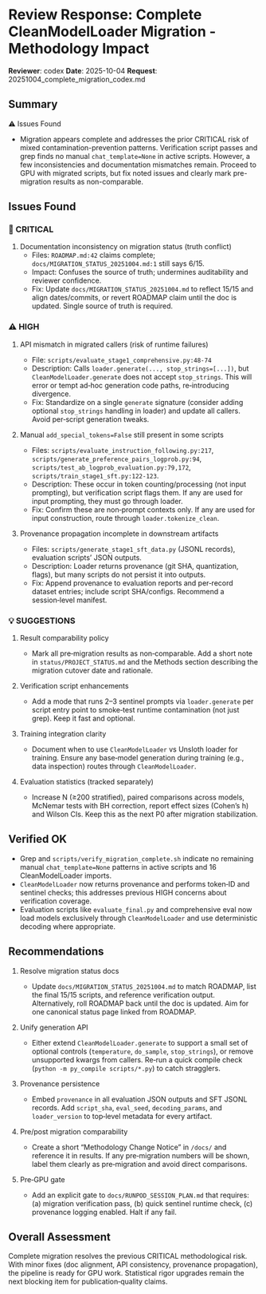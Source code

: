# Review Response: Complete CleanModelLoader Migration - Methodology Impact

**Reviewer**: codex
**Date**: 2025-10-04
**Request**: 20251004_complete_migration_codex.md

## Summary
⚠️ Issues Found

- Migration appears complete and addresses the prior CRITICAL risk of mixed contamination-prevention patterns. Verification script passes and grep finds no manual `chat_template=None` in active scripts. However, a few inconsistencies and documentation mismatches remain. Proceed to GPU with migrated scripts, but fix noted issues and clearly mark pre-migration results as non-comparable.

## Issues Found

### 🚨 CRITICAL
1. Documentation inconsistency on migration status (truth conflict)
   - Files: `ROADMAP.md:42` claims complete; `docs/MIGRATION_STATUS_20251004.md:1` still says 6/15.
   - Impact: Confuses the source of truth; undermines auditability and reviewer confidence.
   - Fix: Update `docs/MIGRATION_STATUS_20251004.md` to reflect 15/15 and align dates/commits, or revert ROADMAP claim until the doc is updated. Single source of truth is required.

### ⚠️ HIGH
1. API mismatch in migrated callers (risk of runtime failures)
   - File: `scripts/evaluate_stage1_comprehensive.py:48-74`
   - Description: Calls `loader.generate(..., stop_strings=[...])`, but `CleanModelLoader.generate` does not accept `stop_strings`. This will error or tempt ad‑hoc generation code paths, re‑introducing divergence.
   - Fix: Standardize on a single `generate` signature (consider adding optional `stop_strings` handling in loader) and update all callers. Avoid per‑script generation tweaks.

2. Manual `add_special_tokens=False` still present in some scripts
   - Files: `scripts/evaluate_instruction_following.py:217`, `scripts/generate_preference_pairs_logprob.py:94`, `scripts/test_ab_logprob_evaluation.py:79,172`, `scripts/train_stage1_sft.py:122-123`.
   - Description: These occur in token counting/processing (not input prompting), but verification script flags them. If any are used for input prompting, they must go through loader.
   - Fix: Confirm these are non‑prompt contexts only. If any are used for input construction, route through `loader.tokenize_clean`.

3. Provenance propagation incomplete in downstream artifacts
   - Files: `scripts/generate_stage1_sft_data.py` (JSONL records), evaluation scripts’ JSON outputs.
   - Description: Loader returns provenance (git SHA, quantization, flags), but many scripts do not persist it into outputs.
   - Fix: Append provenance to evaluation reports and per‑record dataset entries; include script SHA/configs. Recommend a session‑level manifest.

### 💡 SUGGESTIONS
1. Result comparability policy
   - Mark all pre‑migration results as non‑comparable. Add a short note in `status/PROJECT_STATUS.md` and the Methods section describing the migration cutover date and rationale.

2. Verification script enhancements
   - Add a mode that runs 2–3 sentinel prompts via `loader.generate` per script entry point to smoke‑test runtime contamination (not just grep). Keep it fast and optional.

3. Training integration clarity
   - Document when to use `CleanModelLoader` vs Unsloth loader for training. Ensure any base‑model generation during training (e.g., data inspection) routes through `CleanModelLoader`.

4. Evaluation statistics (tracked separately)
   - Increase N (≥200 stratified), paired comparisons across models, McNemar tests with BH correction, report effect sizes (Cohen’s h) and Wilson CIs. Keep this as the next P0 after migration stabilization.

## Verified OK
- Grep and `scripts/verify_migration_complete.sh` indicate no remaining manual `chat_template=None` patterns in active scripts and 16 CleanModelLoader imports.
- `CleanModelLoader` now returns provenance and performs token‑ID and sentinel checks; this addresses previous HIGH concerns about verification coverage.
- Evaluation scripts like `evaluate_final.py` and comprehensive eval now load models exclusively through `CleanModelLoader` and use deterministic decoding where appropriate.

## Recommendations
1. Resolve migration status docs
   - Update `docs/MIGRATION_STATUS_20251004.md` to match ROADMAP, list the final 15/15 scripts, and reference verification output. Alternatively, roll ROADMAP back until the doc is updated. Aim for one canonical status page linked from ROADMAP.

2. Unify generation API
   - Either extend `CleanModelLoader.generate` to support a small set of optional controls (`temperature`, `do_sample`, `stop_strings`), or remove unsupported kwargs from callers. Re‑run a quick compile check (`python -m py_compile scripts/*.py`) to catch stragglers.

3. Provenance persistence
   - Embed `provenance` in all evaluation JSON outputs and SFT JSONL records. Add `script_sha`, `eval_seed`, `decoding_params`, and `loader_version` to top‑level metadata for every artifact.

4. Pre/post migration comparability
   - Create a short “Methodology Change Notice” in `/docs/` and reference it in results. If any pre‑migration numbers will be shown, label them clearly as pre‑migration and avoid direct comparisons.

5. Pre‑GPU gate
   - Add an explicit gate to `docs/RUNPOD_SESSION_PLAN.md` that requires: (a) migration verification pass, (b) quick sentinel runtime check, (c) provenance logging enabled. Halt if any fail.

## Overall Assessment
Complete migration resolves the previous CRITICAL methodological risk. With minor fixes (doc alignment, API consistency, provenance propagation), the pipeline is ready for GPU work. Statistical rigor upgrades remain the next blocking item for publication‑quality claims.

